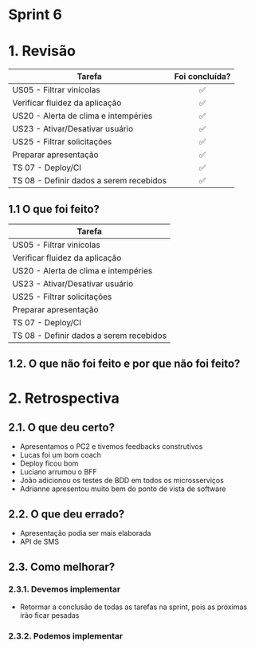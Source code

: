 # Sprint 6

# 1. Revisão

| Tarefa | Foi concluída? |
| -------- | :----: |
| US05 - Filtrar vinícolas| :white_check_mark: |
| Verificar fluidez da aplicação | :white_check_mark: |
| US20 - Alerta de clima e intempéries | :white_check_mark: |
| US23 - Ativar/Desativar usuário | :white_check_mark: |
| US25 - Filtrar solicitações | :white_check_mark: |
| Preparar apresentação |:white_check_mark: |
| TS 07 - Deploy/CI | :white_check_mark: |
| TS 08 - Definir dados a serem recebidos |  :white_check_mark: |

## 1.1 O que foi feito?
| Tarefa |
| -------- |
| US05 - Filtrar vinícolas| 
| Verificar fluidez da aplicação | 
| US20 - Alerta de clima e intempéries | 
| US23 - Ativar/Desativar usuário |
| US25 - Filtrar solicitações |
| Preparar apresentação |
| TS 07 - Deploy/CI | 
| TS 08 - Definir dados a serem recebidos | 

## 1.2. O que não foi feito e por que não foi feito?

# 2. Retrospectiva

## 2.1. O que deu certo?  
* Apresentamos o PC2 e tivemos feedbacks construtivos
* Lucas foi um bom coach
* Deploy ficou bom
* Luciano arrumou o BFF
* João adicionou os testes de BDD em todos os microsserviços
* Adrianne apresentou muito bem do ponto de vista de software

## 2.2. O que deu errado?
* Apresentação podia ser mais elaborada
* API de SMS

## 2.3. Como melhorar?
### 2.3.1. Devemos implementar
* Retormar a conclusão de todas as tarefas na sprint, pois as próximas irão ficar pesadas

### 2.3.2. Podemos implementar
